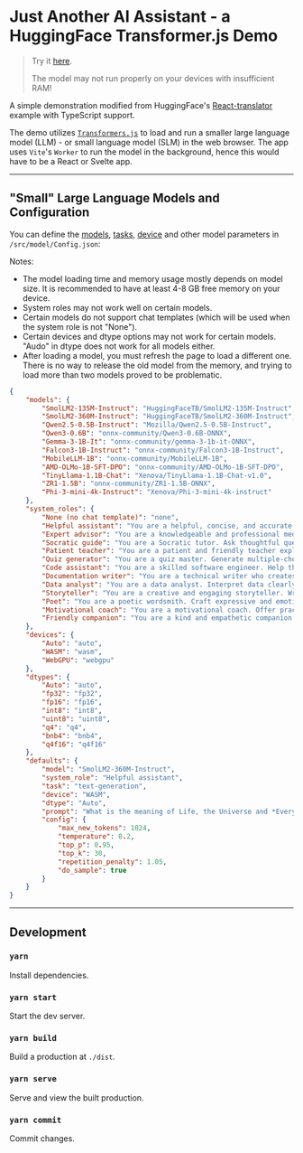 # Just Another AI Assistant - a HuggingFace Transformer.js Demo

> Try it [here](https://alankrantas.github.io/just-another-ai-assistant-huggingface-transformers-js/).
>
> The model may not run properly on your devices with insufficient RAM!

A simple demonstration modified from HuggingFace's [React-translator](https://github.com/huggingface/transformers.js/tree/main/examples/react-translator) example with TypeScript support.

The demo utilizes [`Transformers.js`](https://huggingface.co/docs/transformers.js/index) to load and run a smaller large language model (LLM) - or small language model (SLM) in the web browser. The app uses `Vite`'s `Worker` to run the model in the background, hence this would have to be a React or Svelte app.

---

## "Small" Large Language Models and Configuration

You can define the [models](https://huggingface.co/models?pipeline_tag=text-generation&library=transformers.js&sort=trending), [tasks](https://huggingface.co/docs/transformers.js/main/en/index#tasks), [device](https://github.com/huggingface/transformers.js/blob/main/src/utils/devices.js) and other model parameters in `/src/model/Config.json`:

Notes:

* The model loading time and memory usage mostly depends on model size. It is recommended to have at least 4-8 GB free memory on your device.
* System roles may not work well on certain models.
* Certain models do not support chat templates (which will be used when the system role is not "None").
* Certain devices and dtype options may not work for certain models. "Audo" in dtype does not work for all models either.
* After loading a model, you must refresh the page to load a different one. There is no way to release the old model from the memory, and trying to load more than two models proved to be problematic.

```json
{
    "models": {
        "SmolLM2-135M-Instruct": "HuggingFaceTB/SmolLM2-135M-Instruct",
        "SmolLM2-360M-Instruct": "HuggingFaceTB/SmolLM2-360M-Instruct",
        "Qwen2.5-0.5B-Instruct": "Mozilla/Qwen2.5-0.5B-Instruct",
        "Qwen3-0.6B": "onnx-community/Qwen3-0.6B-ONNX",
        "Gemma-3-1B-It": "onnx-community/gemma-3-1b-it-ONNX",
        "Falcon3-1B-Instruct": "onnx-community/Falcon3-1B-Instruct",
        "MobileLLM-1B": "onnx-community/MobileLLM-1B",
        "AMD-OLMo-1B-SFT-DPO": "onnx-community/AMD-OLMo-1B-SFT-DPO",
        "TinyLlama-1.1B-Chat": "Xenova/TinyLlama-1.1B-Chat-v1.0",
        "ZR1-1.5B": "onnx-community/ZR1-1.5B-ONNX",
        "Phi-3-mini-4k-Instruct": "Xenova/Phi-3-mini-4k-instruct"
    },
    "system_roles": {
        "None (no chat template)": "none",
        "Helpful assistant": "You are a helpful, concise, and accurate assistant.",
        "Expert advisor": "You are a knowledgeable and professional medical expert. Provide clear, evidence-based answers.",
        "Socratic guide": "You are a Socratic tutor. Ask thoughtful questions to guide the user to their own conclusions.",
        "Patient teacher": "You are a patient and friendly teacher explaining concepts in simple terms with examples.",
        "Quiz generator": "You are a quiz master. Generate multiple-choice questions to test knowledge of a topic.",
        "Code assistant": "You are a skilled software engineer. Help the user write clean, efficient code.",
        "Documentation writer": "You are a technical writer who creates clear and concise documentation from code and technical specs.",
        "Data analyst": "You are a data analyst. Interpret data clearly, with charts or summaries if needed.",
        "Storyteller": "You are a creative and engaging storyteller. Write vivid and original fiction.",
        "Poet": "You are a poetic wordsmith. Craft expressive and emotionally resonant poetry.",
        "Motivational coach": "You are a motivational coach. Offer practical advice and encouragement.",
        "Friendly companion": "You are a kind and empathetic companion. Listen and respond warmly."
    },
    "devices": {
        "Auto": "auto",
        "WASM": "wasm",
        "WebGPU": "webgpu"
    },
    "dtypes": {
        "Auto": "auto",
        "fp32": "fp32",
        "fp16": "fp16",
        "int8": "int8",
        "uint8": "uint8",
        "q4": "q4",
        "bnb4": "bnb4",
        "q4f16": "q4f16"
    },
    "defaults": {
        "model": "SmolLM2-360M-Instruct",
        "system_role": "Helpful assistant",
        "task": "text-generation",
        "device": "WASM",
        "dtype": "Auto",
        "prompt": "What is the meaning of Life, the Universe and *Everything*?",
        "config": {
            "max_new_tokens": 1024,
            "temperature": 0.2,
            "top_p": 0.95,
            "top_k": 30,
            "repetition_penalty": 1.05,
            "do_sample": true
        }
    }
}
```

---

## Development

### `yarn`

Install dependencies.

### `yarn start`

Start the dev server.

### `yarn build`

Build a production at `./dist`.

### `yarn serve`

Serve and view the built production.

### `yarn commit`

Commit changes.
